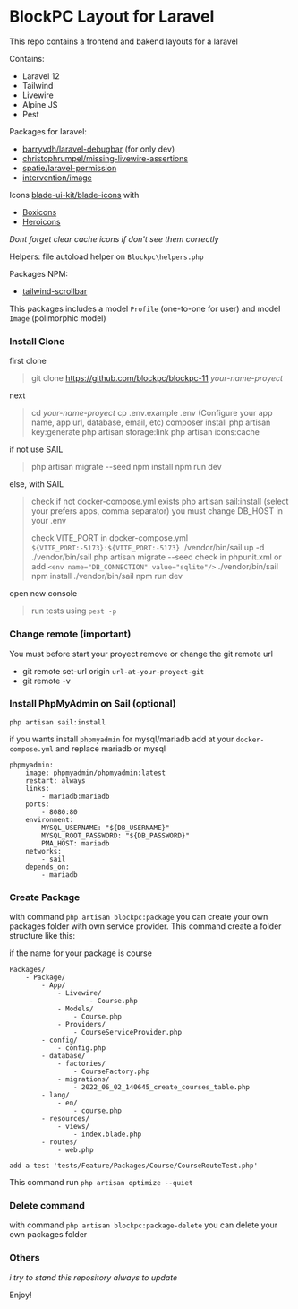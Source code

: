 # BlockPC Layout for Laravel

This repo contains a frontend and bakend layouts for a laravel

Contains:
- Laravel 12
- Tailwind
- Livewire
- Alpine JS
- Pest

Packages for laravel:
- [barryvdh/laravel-debugbar](https://github.com/barryvdh/laravel-debugbar) (for only dev)
- [christophrumpel/missing-livewire-assertions](https://github.com/christophrumpel/missing-livewire-assertions)
- [spatie/laravel-permission](https://spatie.be/index.php/docs/laravel-permission)
- [intervention/image](http://image.intervention.io/)

Icons [blade-ui-kit/blade-icons](https://github.com/blade-ui-kit/blade-icons) with
- [Boxicons](https://github.com/mallardduck/blade-boxicons)
- [Heroicons](https://github.com/blade-ui-kit/blade-heroicons)

_Dont forget clear cache icons if don't see them correctly_

Helpers: file autoload helper on `Blockpc\helpers.php`

Packages NPM:

- [tailwind-scrollbar](https://github.com/adoxography/tailwind-scrollbar)

This packages includes a model `Profile` (one-to-one for user) and model `Image` (polimorphic model)

### Install Clone

first clone

>    git clone https://github.com/blockpc/blockpc-11 _your-name-proyect_

next

>    cd _your-name-proyect_
>    cp .env.example .env (Configure your app name, app url, database, email, etc)
>    composer install
>    php artisan key:generate
>    php artisan storage:link
>    php artisan icons:cache

if not use SAIL

>	php artisan migrate --seed
>	npm install
>	npm run dev

else, with SAIL

>	check if not docker-compose.yml exists
>		php artisan sail:install (select your prefers apps, comma separator)
>		you must change DB_HOST in your .env
>
>	check VITE_PORT in docker-compose.yml `${VITE_PORT:-5173}:${VITE_PORT:-5173}`
>	./vendor/bin/sail up -d
>	./vendor/bin/sail php artisan migrate --seed
>	check in phpunit.xml or add `<env name="DB_CONNECTION" value="sqlite"/>`
>	./vendor/bin/sail npm install
>	./vendor/bin/sail npm run dev

open new console

>    run tests using `pest -p`

### Change remote (important)

You must before start your proyect remove or change the git remote url

- git remote set-url origin `url-at-your-proyect-git`
- git remote -v

### Install PhpMyAdmin on Sail (optional)

`php artisan sail:install`

if you wants install `phpmyadmin` for mysql/mariadb add at your `docker-compose.yml`
and replace mariadb or mysql

```
phpmyadmin:
    image: phpmyadmin/phpmyadmin:latest
    restart: always
    links:
        - mariadb:mariadb
    ports:
        - 8080:80
    environment:
        MYSQL_USERNAME: "${DB_USERNAME}"
        MYSQL_ROOT_PASSWORD: "${DB_PASSWORD}"
        PMA_HOST: mariadb
    networks:
        - sail
    depends_on:
        - mariadb
```

### Create Package

with command `php artisan blockpc:package` you can create your own packages folder with own service provider.
This command create a folder structure like this:

if the name for your package is course
```
Packages/
    - Package/
        - App/
            - Livewire/
                    - Course.php
            - Models/
                - Course.php
            - Providers/
                - CourseServiceProvider.php
        - config/
            - config.php
        - database/
            - factories/
                - CourseFactory.php
            - migrations/
                - 2022_06_02_140645_create_courses_table.php
        - lang/
            - en/
                - course.php
        - resources/
            - views/
                - index.blade.php
        - routes/
            - web.php

add a test 'tests/Feature/Packages/Course/CourseRouteTest.php'

```
This command run `php artisan optimize --quiet`

### Delete command

with command `php artisan blockpc:package-delete` you can delete your own packages folder

### Others

_i try to stand this repository always to update_

Enjoy!